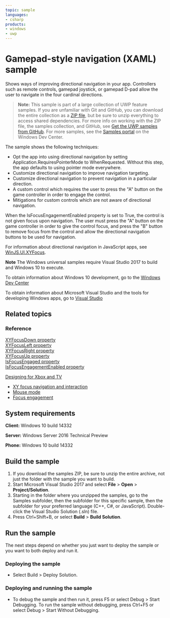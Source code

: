 ```yaml
---
topic: sample
languages:
- csharp
products:
- windows
- uwp
---
```


<!---
  category: ControlsLayoutAndText
  samplefwlink: http://go.microsoft.com/fwlink/p/?LinkId=798524
--->

# Gamepad-style navigation (XAML) sample

Shows ways of improving directional navigation in your app.
Controllers such as remote controls,
gamepad joystick, or gamepad D-pad allow the user to navigate in the
four cardinal directions.

> **Note:** This sample is part of a large collection of UWP feature samples. 
> If you are unfamiliar with Git and GitHub, you can download the entire collection as a 
> [ZIP file](https://github.com/Microsoft/Windows-universal-samples/archive/master.zip), but be 
> sure to unzip everything to access shared dependencies. For more info on working with the ZIP file, 
> the samples collection, and GitHub, see [Get the UWP samples from GitHub](https://aka.ms/ovu2uq). 
> For more samples, see the [Samples portal](https://aka.ms/winsamples) on the Windows Dev Center. 

The sample shows the following techniques:

- Opt the app into using directional navigation by setting Application.RequiresPointerMode to WhenRequested.
  Without this step, the app defaults to using pointer mode everywhere.
- Customize directional navigation to improve navigation targeting.
- Customize directional navigation to prevent navigation in a particular direction.
- A custom control which requires the user to press the "A" button on the game controller in order to engage the control.
- Mitigations for custom controls which are not aware of directional navigation.

When the IsFocusEngagementEnabled property is set to True,
the control is not given focus upon navigation.
The user must press
the "A" button on the game controller
in order to give the control focus,
and press
the "B" button to remove focus
from the control and allow the directional navigation
buttons to be used for navigation.

For information about directional navigation in JavaScript apps,
see [WinJS.UI.XYFocus](https://msdn.microsoft.com/library/windows/apps/dn904246.aspx).

**Note** The Windows universal samples require Visual Studio 2017 to build and Windows 10 to execute.
 
To obtain information about Windows 10 development, go to the [Windows Dev Center](http://go.microsoft.com/fwlink/?LinkID=532421)

To obtain information about Microsoft Visual Studio and the tools for developing Windows apps, go to [Visual Studio](http://go.microsoft.com/fwlink/?LinkID=532422)

## Related topics

### Reference

[XYFocusDown property](https://msdn.microsoft.com/library/windows/apps/xaml/windows.ui.xaml.controls.control.xyfocusdown.aspx)  
[XYFocusLeft property](https://msdn.microsoft.com/library/windows/apps/xaml/windows.ui.xaml.controls.control.xyfocusleft.aspx)  
[XYFocusRight property](https://msdn.microsoft.com/library/windows/apps/xaml/windows.ui.xaml.controls.control.xyfocusright.aspx)  
[XYFocusUp property](https://msdn.microsoft.com/library/windows/apps/xaml/windows.ui.xaml.controls.control.xyfocusup.aspx)  
[IsFocusEngaged property](https://msdn.microsoft.com/library/windows/apps/xaml/windows.ui.xaml.controls.control.isfocusengaged.aspx)  
[IsFocusEngagementEnabled property](https://msdn.microsoft.com/library/windows/apps/xaml/windows.ui.xaml.controls.control.isfocusengagementenabled.aspx)  

[Designing for Xbox and TV](https://msdn.microsoft.com/windows/uwp/input-and-devices/designing-for-tv)  
* [XY focus navigation and interaction](https://msdn.microsoft.com/windows/uwp/input-and-devices/designing-for-tv#xy-focus-navigation-and-interaction)  
* [Mouse mode](https://msdn.microsoft.com/windows/uwp/input-and-devices/designing-for-tv#mouse-mode)  
* [Focus engagement](https://msdn.microsoft.com/windows/uwp/input-and-devices/designing-for-tv#focus-engagement)  

## System requirements

**Client:** Windows 10 build 14332

**Server:** Windows Server 2016 Technical Preview

**Phone:** Windows 10 build 14332

## Build the sample

1. If you download the samples ZIP, be sure to unzip the entire archive, not just the folder with the sample you want to build. 
2. Start Microsoft Visual Studio 2017 and select **File** \> **Open** \> **Project/Solution**.
3. Starting in the folder where you unzipped the samples, go to the Samples subfolder, then the subfolder for this specific sample, then the subfolder for your preferred language (C++, C#, or JavaScript). Double-click the Visual Studio Solution (.sln) file.
4. Press Ctrl+Shift+B, or select **Build** \> **Build Solution**.

## Run the sample

The next steps depend on whether you just want to deploy the sample or you want to both deploy and run it.

### Deploying the sample

- Select Build > Deploy Solution. 

### Deploying and running the sample

- To debug the sample and then run it, press F5 or select Debug >  Start Debugging. To run the sample without debugging, press Ctrl+F5 or select Debug > Start Without Debugging. 
